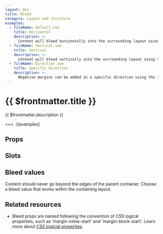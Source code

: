 ```yaml
---
layout: doc
title: Bleed
category: Layout and structure
examples:
  - fileName: Default.vue
    title: Horizontal
    description: >-
      Content will bleed horizontally into the surrounding layout using the `marginInline` prop.
  - fileName: Vertical.vue
    title: Vertical
    description: >-
      Content will bleed vertically into the surrounding layout using the `marginBlock` prop.
  - fileName: Direction.vue
    title: Specific direction
    description: >-
      Negative margins can be added in a specific direction using the [Space tokens](https://polaris.shopify.com/tokens/space).
---
```


# {{ $frontmatter.title }}

<Lede>

{{ $frontmatter.description }}

</Lede>

<Examples>

<<< ./[examples]

</Examples>

## Props

<PropsTable />

## Slots

<SlotsTable />

## Bleed values

Content should never go beyond the edges of the parent container. Choose a bleed value that works within the containing layout.

## Related resources

- Bleed props are named following the convention of CSS logical properties, such as 'margin-inline-start' and 'margin-block-start'. Learn more about [CSS logicial properties](https://developer.mozilla.org/en-US/docs/Web/CSS/CSS_Logical_Properties).

